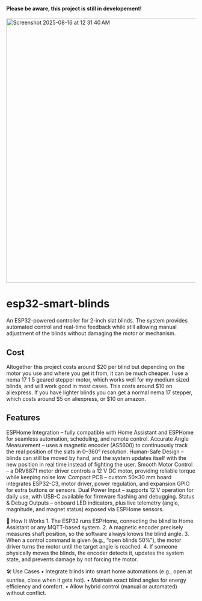 #### Please be aware, this project is still in developement!

<img width="854" height="701" alt="Screenshot 2025-08-16 at 12 31 40 AM" src="https://github.com/user-attachments/assets/5d671300-07d9-4135-8769-cd3b3bce0e89" />

# esp32-smart-blinds
An ESP32-powered controller for 2-inch slat blinds. The system provides automated control and real-time feedback while still allowing manual adjustment of the blinds without damaging the motor or mechanism.

## Cost
Altogether this project costs around $20 per blind but depending on the motor you use and where you get it from, it can be much cheaper. I use a nema 17 1:5 geared stepper motor, which works well for my medium sized blinds, and will work good in most cases. This costs around $10 on aliexpress. If you have lighter blinds you can get a normal nema 17 stepper, which costs around $5 on aliexpress, or $10 on amazon.


## Features
ESPHome Integration – fully compatible with Home Assistant and ESPHome for seamless automation, scheduling, and remote control.
Accurate Angle Measurement – uses a magnetic encoder (AS5600) to continuously track the real position of the slats in 0–360° resolution.
Human-Safe Design – blinds can still be moved by hand, and the system updates itself with the new position in real time instead of fighting the user.
Smooth Motor Control – a DRV8871 motor driver controls a 12 V DC motor, providing reliable torque while keeping noise low.
Compact PCB – custom 50×30 mm board integrates ESP32-C3, motor driver, power regulation, and expansion GPIO for extra buttons or sensors.
Dual Power Input – supports 12 V operation for daily use, with USB-C available for firmware flashing and debugging.
Status & Debug Outputs – onboard LED indicators, plus live telemetry (angle, magnitude, and magnet status) exposed via ESPHome sensors.

🚀 How It Works
	1.	The ESP32 runs ESPHome, connecting the blind to Home Assistant or any MQTT-based system.
	2.	A magnetic encoder precisely measures shaft position, so the software always knows the blind angle.
	3.	When a control command is given (e.g., “open blinds 50%”), the motor driver turns the motor until the target angle is reached.
	4.	If someone physically moves the blinds, the encoder detects it, updates the system state, and prevents damage by not forcing the motor.

🛠️ Use Cases
	•	Integrate blinds into smart home automations (e.g., open at sunrise, close when it gets hot).
	•	Maintain exact blind angles for energy efficiency and comfort.
	•	Allow hybrid control (manual or automated) without conflict.
